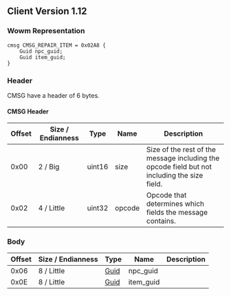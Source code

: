 ## Client Version 1.12

### Wowm Representation
```rust,ignore
cmsg CMSG_REPAIR_ITEM = 0x02A8 {
    Guid npc_guid;
    Guid item_guid;
}
```
### Header
CMSG have a header of 6 bytes.

#### CMSG Header
| Offset | Size / Endianness | Type   | Name   | Description |
| ------ | ----------------- | ------ | ------ | ----------- |
| 0x00   | 2 / Big           | uint16 | size   | Size of the rest of the message including the opcode field but not including the size field.|
| 0x02   | 4 / Little        | uint32 | opcode | Opcode that determines which fields the message contains.|
### Body
| Offset | Size / Endianness | Type | Name | Description |
| ------ | ----------------- | ---- | ---- | ----------- |
| 0x06 | 8 / Little | [Guid](../spec/packed-guid.md) | npc_guid |  |
| 0x0E | 8 / Little | [Guid](../spec/packed-guid.md) | item_guid |  |
